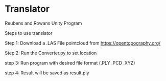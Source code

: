 # Translator
 Reubens and Rowans Unity Program


Steps to use translator

Step 1: Download a .LAS File pointcloud from https://opentopography.org/

Step 2: Run the Converter.py to set location 

step 3: Run program with desired file format (.PLY .PCD .XYZ)

step 4: Result will be saved as result.ply
